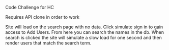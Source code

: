 Code Challenge for HC

Requires API clone in order to work

Site will load on the search page with no data. Click simulate sign in to gain access to Add Users. 
From here you can search the names in the db. When search is clicked the site will simulate a slow load for one second and then render users that match the search term.
